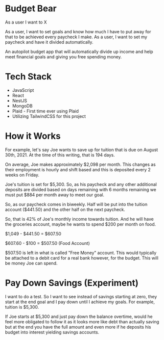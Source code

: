 # Budget Bear 

As a user I want to X 

As a user, I want to set goals and know how much I have to put away for that to be achieved every paycheck I make.
As a user, I want to set my paycheck and have it divided automatically.

An autopilot budget app that will automatically divide up income and help meet financial goals and giving you free spending money.

# Tech Stack

- JavaScript
- React
- NestJS
- MongoDB
- Plaid - First time ever using Plaid
- Utilizing TailwindCSS for this project

# How it Works

For example, let's say Joe wants to save up for tuition that is due on August 30th, 2021. At the time of this writing, that is 194 days.

On average, Joe makes approximately $2,098 per month. This changes as their employment is hourly and shift based and this is deposited every 2 weeks on Friday.

Joe's tuition is set for $5,300. So, as his paycheck and any other additional deposits are divided based on days remaining with 6 months remaining we must put $884 per month away to meet our goal. 

So, as our paycheck comes in biweekly. Half will be put into the tuition account ($441.50) and the other half on the next paycheck. 

So, that is 42% of Joe's monthly income towards tuition. And he will have the groceries account, maybe he wants to spend $200 per month on food. 

$1,049 - $441.50 = $607.50

$607.60 - $100 = $507.50 (Food Account)

$507.50 is left in what is called "Free Money" account. This would typically be attached to a debit card for a real bank however, for the budget. This will be money Joe can spend.

# Pay Down Savings (Experiment)

I want to do a test. So I want to see instead of savings starting at zero, they start at the end goal and I pay down until I achieve my goals. For example, tuition is $5,300.

If Joe starts at $5,300 and just pay down the balance overtime, would he feel more obligated to follow it as it looks more like debt than actually saving but at the end you have the full amount and even more if he deposits his budget into interest yielding savings accounts.

